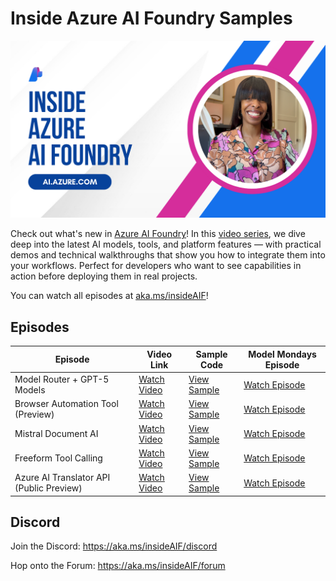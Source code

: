 # Inside Azure AI Foundry Samples

![Inside Azure AI Foundry playlist image.](Images/thumbnail-playlist.png)

Check out what's new in [Azure AI Foundry](https://ai.azure.com)! In this [video series](https://aka.ms/insideAIF), we dive deep into the latest AI models, tools, and platform features — with practical demos and technical walkthroughs that show you how to integrate them into your workflows. Perfect for developers who want to see capabilities in action before deploying them in real projects.

You can watch all episodes at [aka.ms/insideAIF](https://aka.ms/insideAIF)!

## Episodes

| Episode  | Video Link | Sample Code | Model Mondays Episode |
|--------------|------------|-------------|-------------|
| Model Router + GPT-5 Models | [Watch Video](https://youtu.be/2NL2XpigH0A?si=yCdz_kyx16VIX0Mk) | [View Sample](./Samples/Model-Router) | [Watch Episode](https://www.youtube.com/watch?v=fjSxraAmGMI&list=PLmsFUfdnGr3wzz6a4E-Szksg92JPng-AL&index=6&pp=iAQB0gcJCcMJAYcqIYzv) |
| Browser Automation Tool (Preview) | [Watch Video](https://youtu.be/FBQRc-M18ws?si=uhhDtHJmKdCki-c2) | [View Sample](./Samples/Browser-Automation-Tool) | [Watch Episode](https://www.youtube.com/watch?v=fjSxraAmGMI&list=PLmsFUfdnGr3wzz6a4E-Szksg92JPng-AL&index=6&pp=iAQB0gcJCcMJAYcqIYzv) |
| Mistral Document AI | [Watch Video](https://youtu.be/MUu9o8tDwi0?si=a78S_W-dpQrCOvP5) | [View Sample](./Samples/Mistral-Document-AI) | [Watch Episode](https://www.youtube.com/watch?v=tqOecUt_wCc&list=PLmsFUfdnGr3wzz6a4E-Szksg92JPng-AL&index=5&pp=iAQB) | [Watch Episode] |
| Freeform Tool Calling | [Watch Video](https://youtu.be/y43sgs-Y8-U?si=g_FD5rxAN_qwyTeU) | [View Sample](./Samples/Freeform-Tool-Calling) | [Watch Episode](https://www.youtube.com/watch?v=Rr4iSCyE7IY&list=PLmsFUfdnGr3wzz6a4E-Szksg92JPng-AL&index=4&pp=iAQB) |
| Azure AI Translator API (Public Preview) | [Watch Video](https://youtu.be/Xam_QQnb5wQ?si=J91ad6ZMSjp48J2S) | [View Sample](./Samples/Translator-API) | [Watch Episode](https://www.youtube.com/watch?v=gEH2ACNf5b0&list=PLmsFUfdnGr3wzz6a4E-Szksg92JPng-AL&index=1) |

## Discord

Join the Discord: https://aka.ms/insideAIF/discord 

Hop onto the Forum: https://aka.ms/insideAIF/forum
